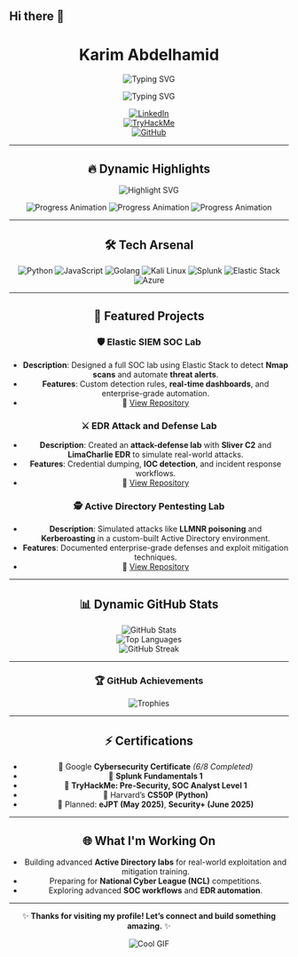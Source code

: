 ## Hi there 👋

<!--
**karimguelph/karimguelph** is a ✨ _special_ ✨ repository because its `README.md` (this file) appears on your GitHub profile.

Here are some ideas to get you started:

- 🔭 I’m currently working on ...
- 🌱 I’m currently learning ...
- 👯 I’m looking to collaborate on ...
- 🤔 I’m looking for help with ...
- 💬 Ask me about ...
- 📫 How to reach me: ...
- 😄 Pronouns: ...
- ⚡ Fun fact: ...
-->

<div align="center">

# **Karim Abdelhamid**  
![Typing SVG](https://readme-typing-svg.herokuapp.com?font=Fira+Code&size=26&duration=3000&pause=500&color=F39C12&center=true&vCenter=true&width=1000&lines=%F0%9F%9A%80+Cybersecurity+Enthusiast;Red+Team+Explorer;Computer+Engineering+Student;Always+Building+%26+Improving)

![Typing SVG](https://readme-typing-svg.herokuapp.com?font=Fira+Code&size=28&duration=3500&pause=1000&color=00FF00&center=true&vCenter=true&width=1000&lines=🔐+Red+Teaming+and+SOC+Automation;⚔️+Building+Enterprise-Grade+Labs;💻+Cybersecurity+%26+Engineering;🚀+Leveling+Up+Every+Day)

[![LinkedIn](https://img.shields.io/badge/LinkedIn-%230077B5.svg?style=for-the-badge&logo=linkedin&logoColor=white)](https://www.linkedin.com/in/karim-abdelhamid-306873325/)  
[![TryHackMe](https://img.shields.io/badge/TryHackMe-%23212C42.svg?style=for-the-badge&logo=tryhackme&logoColor=white)](https://tryhackme.com/r/p/karimabdelhamid)  
[![GitHub](https://img.shields.io/badge/GitHub-%2312100E.svg?style=for-the-badge&logo=github&logoColor=white)](https://github.com/karimguelph)

</div>

---

<div align="center">

## 🔥 **Dynamic Highlights**

![Highlight SVG](https://readme-typing-svg.herokuapp.com?font=Fira+Code&size=22&duration=2500&pause=800&color=F39C12&center=true&vCenter=true&width=800&lines=%F0%9F%94%A8+Elite+SOC+Automation+Specialist;Building+Red+Team+Labs+with+Precision;Simulating+Enterprise+Threats+%E2%9A%A1%EF%B8%8F;Always+Growing+and+Leveling+Up+%F0%9F%9A%80)

![Progress Animation](https://progress-bar.dev/100/?title=Cybersecurity+Enthusiast&width=600&color=00FF00&suffix=%25)
![Progress Animation](https://progress-bar.dev/90/?title=Red+Team+Explorer&width=600&color=FF4500&suffix=%25)
![Progress Animation](https://progress-bar.dev/80/?title=Computer+Engineering+Student&width=600&color=1E90FF&suffix=%25)

---

## 🛠️ **Tech Arsenal**

![Python](https://img.shields.io/badge/Python-%233776AB.svg?style=for-the-badge&logo=python&logoColor=white)
![JavaScript](https://img.shields.io/badge/JavaScript-%23F7DF1E.svg?style=for-the-badge&logo=javascript&logoColor=black)
![Golang](https://img.shields.io/badge/Golang-%2300ADD8.svg?style=for-the-badge&logo=go&logoColor=white)
![Kali Linux](https://img.shields.io/badge/Kali%20Linux-%23000000.svg?style=for-the-badge&logo=linux&logoColor=white)
![Splunk](https://img.shields.io/badge/Splunk-%23000000.svg?style=for-the-badge&logo=splunk&logoColor=white)
![Elastic Stack](https://img.shields.io/badge/Elastic%20Stack-%23005571.svg?style=for-the-badge&logo=elastic&logoColor=white)
![Azure](https://img.shields.io/badge/Azure-%230072C6.svg?style=for-the-badge&logo=microsoftazure&logoColor=white)

---

## 🚀 **Featured Projects**

### 🛡️ **Elastic SIEM SOC Lab**
- **Description**: Designed a full SOC lab using Elastic Stack to detect **Nmap scans** and automate **threat alerts**.  
- **Features**: Custom detection rules, **real-time dashboards**, and enterprise-grade automation.  
- 🔗 [View Repository](https://github.com/karimguelph/Elastic-SIEM-SOC-Lab)

### ⚔️ **EDR Attack and Defense Lab**
- **Description**: Created an **attack-defense lab** with **Sliver C2** and **LimaCharlie EDR** to simulate real-world attacks.  
- **Features**: Credential dumping, **IOC detection**, and incident response workflows.  
- 🔗 [View Repository](https://github.com/karimguelph/EDR-Attack-and-Defense-Lab)

### 🕵️ **Active Directory Pentesting Lab**
- **Description**: Simulated attacks like **LLMNR poisoning** and **Kerberoasting** in a custom-built Active Directory environment.  
- **Features**: Documented enterprise-grade defenses and exploit mitigation techniques.  
- 🔗 [View Repository](https://github.com/karimguelph/Active-Directory-Pentesting-Lab)

---

<div align="center">

## 📊 **Dynamic GitHub Stats**

![GitHub Stats](https://github-readme-stats.vercel.app/api?username=karimguelph&show_icons=true&theme=radical)  
![Top Languages](https://github-readme-stats.vercel.app/api/top-langs/?username=karimguelph&layout=compact&theme=radical)  
![GitHub Streak](https://streak-stats.demolab.com?user=karimguelph&theme=radical&hide_border=true)  

---

### 🏆 **GitHub Achievements**
![Trophies](https://github-profile-trophy.vercel.app/?username=karimguelph&theme=darkhub&margin-w=15&margin-h=15)

</div>

---

## ⚡ **Certifications**

- 📜 Google **Cybersecurity Certificate** *(6/8 Completed)*  
- 📜 **Splunk Fundamentals 1**  
- 📜 **TryHackMe: Pre-Security, SOC Analyst Level 1**  
- 📜 Harvard’s **CS50P (Python)**  
- 🏅 Planned: **eJPT (May 2025)**, **Security+ (June 2025)**  

---

## 🌐 **What I'm Working On**

- Building advanced **Active Directory labs** for real-world exploitation and mitigation training.  
- Preparing for **National Cyber League (NCL)** competitions.  
- Exploring advanced **SOC workflows** and **EDR automation**.

---

<div align="center">

✨ **Thanks for visiting my profile! Let’s connect and build something amazing.** ✨  

![Cool GIF](https://media.giphy.com/media/RbDKaczqWovIugyJmW/giphy.gif)

</div>
